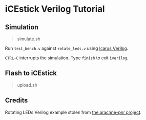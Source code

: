 # iCEstick Verilog Tutorial

## Simulation

  > simulate.sh

Run `test_bench.v` against `rotate_leds.v` using [Icarus Verilog](http://iverilog.icarus.com/).

`CTRL-C` interrupts the simulation. Type `finish` to exit `iverilog`.

## Flash to iCEstick

  > upload.sh

## Credits
Rotating LEDs Verilog example stolen from [the arachne-pnr project](https://github.com/cseed/arachne-pnr/tree/master/examples/rot).


